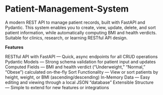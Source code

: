 # Patient-Management-System

A modern REST API to manage patient records, built with FastAPI and Pydantic. This system enables you to create, view, update, delete, and sort patient information, while automatically computing BMI and health verdicts. Suitable for clinics, research, or learning RESTful API design.

**Features**

RESTful API with FastAPI — Quick, async endpoints for all CRUD operations
Pydantic Models — Strong schema validation for patient input and updates
Computed Fields — BMI and health verdict (“Underweight,” “Normal,” “Obese”) calculated on-the-fly
Sort Functionality — View or sort patients by height, weight, or BMI (ascending/descending)
In-Memory Data — Easy editing and viewing through a local JSON “database”
Extensible Structure — Simple to extend for new features or integrations
